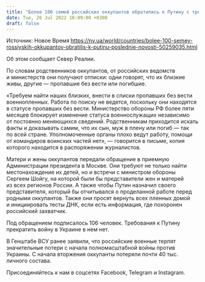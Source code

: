 ```yaml
---
title: "Более 100 семей российских оккупантов обратились к Путину с требованием найти их родственников в Украине"
date: Tue, 26 Jul 2022 18:09:00 +0300
draft: false
---
```

Источник: Новое Время https://nv.ua/world/countries/bolee-100-semey-rossiyskih-okkupantov-obratilis-k-putinu-poslednie-novosti-50259035.html


 Об этом сообщает Север Реалии.

По словам родственников оккупантов, от российских ведомств и министерств они получают отписки: одни говорят, что их близкие живы, другие — пропавшие без вести или погибшие.

«Требуем найти наших близких, внести в списки пропавших без вести военнопленных. Работа по поиску не ведется, поскольку они находятся в статусе пропавших без вести. Министерство обороны РФ более пяти месяцев блокирует изменение статуса военнослужащих независимо от постоянно меняющихся сведений. Родственникам приходится искать факты и доказывать самим, что их сын, муж в плену или погиб — так по всей стране. Уполномоченные органы плохо ведут работу, помощи от командиров воинских частей нет», — говорится в письме, копия которого находится в распоряжении журналистов.

Матери и жены оккупантов передали обращение в приемную Администрации президента в Москве. Они требуют не только найти местонахождение их детей, но и встречи с министром обороны Сергеем Шойгу, на которой были бы представители жен и матерей из всех регионов России. А также чтобы Путин назначил своего представителя, который бы отчитывался о проделанной работе перед родными оккупантов. Также они просят вернуть всех пленных домой и инициировать тесты ДНК, если есть информация, где похоронен российский захватчик.

Под обращением подписалось 106 человек. Требования к Путину прекратить войну в Украине в нем нет.

В Генштабе ВСУ ранее заявили, что российские военные терпят значительные потери с начала полномасштабной войны против Украины. С начала вторжения оккупанты потеряли почти 40 тыс. личного состава.

Присоединяйтесь к нам в соцсетях Facebook, Telegram и Instagram.
